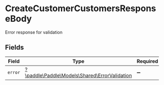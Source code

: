 # CreateCustomerCustomersResponseBody

Error response for validation


## Fields

| Field                                                                                   | Type                                                                                    | Required                                                                                | Description                                                                             |
| --------------------------------------------------------------------------------------- | --------------------------------------------------------------------------------------- | --------------------------------------------------------------------------------------- | --------------------------------------------------------------------------------------- |
| `error`                                                                                 | [?\paddle\Paddle\Models\Shared\ErrorValidation](../../Models/Shared/ErrorValidation.md) | :heavy_minus_sign:                                                                      | N/A                                                                                     |